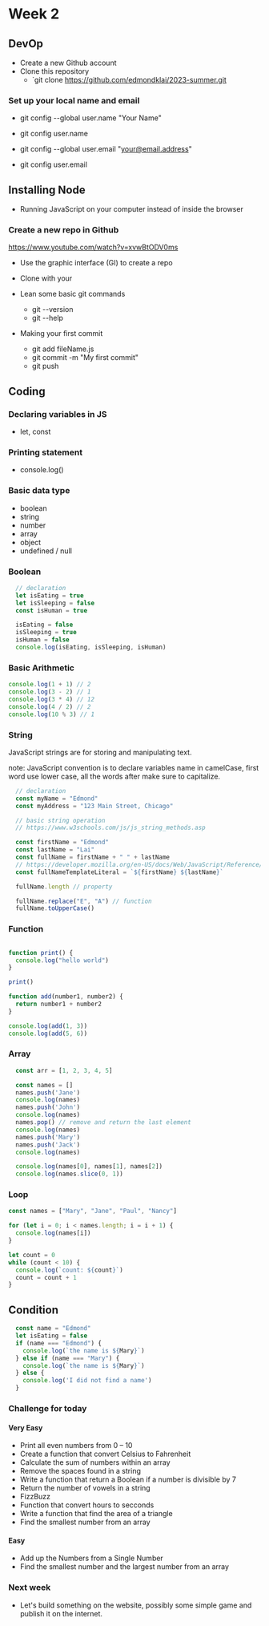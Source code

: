 # Week 2

## DevOp
- Create a new Github account
- Clone this repository
  - `git clone https://github.com/edmondklai/2023-summer.git

### Set up your local name and email
  - git config --global user.name "Your Name"
  - git config user.name

  - git config --global user.email "your@email.address"
  - git config user.email

## Installing Node
- Running JavaScript on your computer instead of inside the browser

### Create a new repo in Github
https://www.youtube.com/watch?v=xvwBtODV0ms
  - Use the graphic interface (GI) to create a repo 
  - Clone with your 
- Lean some basic git commands
  - git --version
  - git --help

- Making your first commit
  - git add fileName.js
  - git commit -m "My first commit"
  - git push

## Coding
### Declaring variables in JS
 - let, const

### Printing statement
- console.log()

### Basic data type
- boolean
- string
- number
- array
- object
- undefined / null

### Boolean
```js
  // declaration
  let isEating = true
  let isSleeping = false
  const isHuman = true

  isEating = false
  isSleeping = true
  isHuman = false
  console.log(isEating, isSleeping, isHuman)
```

### Basic Arithmetic 
```js
console.log(1 + 1) // 2
console.log(3 - 2) // 1
console.log(3 * 4) // 12
console.log(4 / 2) // 2
console.log(10 % 3) // 1
```

### String
JavaScript strings are for storing and manipulating text. 

note: JavaScript convention is to declare variables name in camelCase, first word use lower case, all the words after make sure to capitalize.
```js
  // declaration
  const myName = "Edmond"
  const myAddress = "123 Main Street, Chicago"

  // basic string operation
  // https://www.w3schools.com/js/js_string_methods.asp

  const firstName = "Edmond"
  const lastName = "Lai"
  const fullName = firstName + " " + lastName 
  // https://developer.mozilla.org/en-US/docs/Web/JavaScript/Reference/Template_literals
  const fullNameTemplateLiteral = `${firstName} ${lastName}`

  fullName.length // property

  fullName.replace("E", "A") // function
  fullName.toUpperCase()
```

### Function
```js

function print() {
  console.log("hello world")
}

print()

function add(number1, number2) {
  return number1 + number2 
}

console.log(add(1, 3))
console.log(add(5, 6))
```

### Array
```js
  const arr = [1, 2, 3, 4, 5]

  const names = []
  names.push('Jane')
  console.log(names)
  names.push('John')
  console.log(names)
  names.pop() // remove and return the last element
  console.log(names)
  names.push('Mary')
  names.push('Jack')
  console.log(names)

  console.log(names[0], names[1], names[2])
  console.log(names.slice(0, 1))
```

### Loop

```js
const names = ["Mary", "Jane", "Paul", "Nancy"]

for (let i = 0; i < names.length; i = i + 1) {
  console.log(names[i])
}

let count = 0
while (count < 10) {
  console.log(`count: ${count}`)
  count = count + 1
}

```

## Condition
```js
  const name = "Edmond"
  let isEating = false
  if (name === "Edmond") {
    console.log(`the name is ${Mary}`)
  } else if (name === "Mary") {
    console.log(`the name is ${Mary}`)
  } else {
    console.log('I did not find a name')
  }
```


### Challenge for today

#### Very Easy
- Print all even numbers from 0 – 10
- Create a function that convert Celsius to Fahrenheit
- Calculate the sum of numbers within an array
- Remove the spaces found in a string
- Write a function that return a Boolean if a number is divisible by 7
- Return the number of vowels in a string
- FizzBuzz
- Function that convert hours to secconds
- Write a function that find the area of a triangle
- Find the smallest number from an array

#### Easy
- Add up the Numbers from a Single Number
- Find the smallest number and the largest number from an array

### Next week
- Let's build something on the website, possibly some simple game and publish it on the internet. 